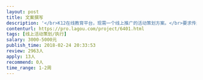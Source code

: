 ```yaml
---                
layout: post       
title: 文案撰写           
description: '</br>K12在线教育平台，现需一个线上推广的活动策划方案。</br>要求传递品牌优势和活动详情，方案需包括线上推广文案、预计传播量和分项预算。</br>'     
contenturl: https://pro.lagou.com/project/6401.html      
tags: [线上活动策划/执行]            
salary: 3000-5000元          
publish_time: 2018-02-24 20:33:53         
review: 2963人                   
apply: 13人                   
recommend: 0人                   
time_range: 1-2周              
---                 
```

